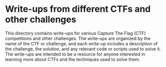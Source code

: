 # Write-ups from different CTFs and other challenges

This directory contains write-ups for various Capture The Flag (CTF) competitions and other challenges.
The write-ups are organized by the name of the CTF or challenge, and each write-up includes a description of the challenge, the solution, and any relevant code or scripts used to solve it.
The write-ups are intended to be a resource for anyone interested in learning more about CTFs and the techniques used to solve them.
